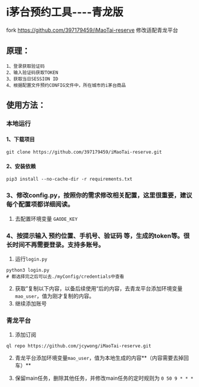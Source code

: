 
# i茅台预约工具----青龙版
fork  https://github.com/397179459/iMaoTai-reserve
修改适配青龙平台


## 原理：
```shell
1、登录获取验证码
2、输入验证码获取TOKEN
3、获取当日SESSION ID
4、根据配置文件预约CONFIG文件中，所在城市的i茅台商品
```


## 使用方法：
### 本地运行
#### 1、下载项目
```shell
git clone https://github.com/397179459/iMaoTai-reserve.git
```


#### 2、安装依赖
```shell
pip3 install --no-cache-dir -r requirements.txt
```

### 3、修改config.py，按照你的需求修改相关配置，这里很重要，建议每个配置项都详细阅读。
1. 去配置环境变量 `GAODE_KEY`

### 4、按提示输入 预约位置、手机号、验证码 等，生成的token等。很长时间不再需要登录。支持多账号。
1. 运行`login.py`
```shell
python3 login.py
# 都选择完之后可以去./myConfig/credentials中查看
```
2. 获取”复制以下内容，以备后续使用“后的内容，去青龙平台添加环境变量`mao_user`，值为刚才复制的内容。
3. 继续添加账号


### 青龙平台
1. 添加订阅
```shell
ql repo https://github.com/jcywong/iMaoTai-reserve.git
```
2. 青龙平台添加环境变量`mao_user`，值为本地生成的内容**（内容需要去掉回车）**

3. 保留main任务，删除其他任务，并修改main任务的定时规则为 `0 50 9 * * *`
